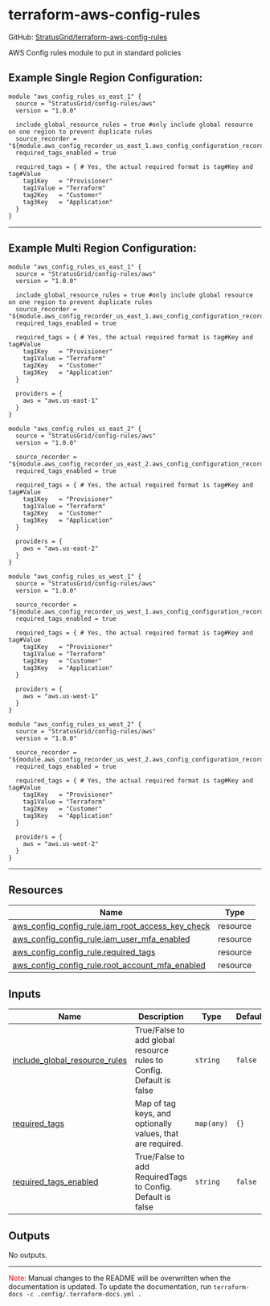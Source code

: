 <!-- BEGIN_TF_DOCS -->
# terraform-aws-config-rules

GitHub: [StratusGrid/terraform-aws-config-rules](https://github.com/StratusGrid/terraform-aws-config-rules)

AWS Config rules module to put in standard policies

## Example Single Region Configuration:
```hcl
module "aws_config_rules_us_east_1" {
  source = "StratusGrid/config-rules/aws"
  version = "1.0.0"

  include_global_resource_rules = true #only include global resource on one region to prevent duplicate rules
  source_recorder = "${module.aws_config_recorder_us_east_1.aws_config_configuration_recorder_id}"
  required_tags_enabled = true

  required_tags = { # Yes, the actual required format is tag#Key and tag#Value
    tag1Key   = "Provisioner"
    tag1Value = "Terraform"
    tag2Key   = "Customer"
    tag3Key   = "Application"
  }
}
```
---
## Example Multi Region Configuration:
```hcl
module "aws_config_rules_us_east_1" {
  source = "StratusGrid/config-rules/aws"
  version = "1.0.0"

  include_global_resource_rules = true #only include global resource on one region to prevent duplicate rules
  source_recorder = "${module.aws_config_recorder_us_east_1.aws_config_configuration_recorder_id}"
  required_tags_enabled = true

  required_tags = { # Yes, the actual required format is tag#Key and tag#Value
    tag1Key   = "Provisioner"
    tag1Value = "Terraform"
    tag2Key   = "Customer"
    tag3Key   = "Application"
  }

  providers = {
    aws = "aws.us-east-1"
  }
}

module "aws_config_rules_us_east_2" {
  source = "StratusGrid/config-rules/aws"
  version = "1.0.0"

  source_recorder = "${module.aws_config_recorder_us_east_2.aws_config_configuration_recorder_id}"
  required_tags_enabled = true

  required_tags = { # Yes, the actual required format is tag#Key and tag#Value
    tag1Key   = "Provisioner"
    tag1Value = "Terraform"
    tag2Key   = "Customer"
    tag3Key   = "Application"
  }

  providers = {
    aws = "aws.us-east-2"
  }
}

module "aws_config_rules_us_west_1" {
  source = "StratusGrid/config-rules/aws"
  version = "1.0.0"

  source_recorder = "${module.aws_config_recorder_us_west_1.aws_config_configuration_recorder_id}"
  required_tags_enabled = true

  required_tags = { # Yes, the actual required format is tag#Key and tag#Value
    tag1Key   = "Provisioner"
    tag1Value = "Terraform"
    tag2Key   = "Customer"
    tag3Key   = "Application"
  }

  providers = {
    aws = "aws.us-west-1"
  }
}

module "aws_config_rules_us_west_2" {
  source = "StratusGrid/config-rules/aws"
  version = "1.0.0"

  source_recorder = "${module.aws_config_recorder_us_west_2.aws_config_configuration_recorder_id}"
  required_tags_enabled = true

  required_tags = { # Yes, the actual required format is tag#Key and tag#Value
    tag1Key   = "Provisioner"
    tag1Value = "Terraform"
    tag2Key   = "Customer"
    tag3Key   = "Application"
  }

  providers = {
    aws = "aws.us-west-2"
  }
}
```
---

## Resources

| Name | Type |
|------|------|
| [aws_config_config_rule.iam_root_access_key_check](https://registry.terraform.io/providers/hashicorp/aws/latest/docs/resources/config_config_rule) | resource |
| [aws_config_config_rule.iam_user_mfa_enabled](https://registry.terraform.io/providers/hashicorp/aws/latest/docs/resources/config_config_rule) | resource |
| [aws_config_config_rule.required_tags](https://registry.terraform.io/providers/hashicorp/aws/latest/docs/resources/config_config_rule) | resource |
| [aws_config_config_rule.root_account_mfa_enabled](https://registry.terraform.io/providers/hashicorp/aws/latest/docs/resources/config_config_rule) | resource |

## Inputs

| Name | Description | Type | Default | Required |
|------|-------------|------|---------|:--------:|
| <a name="input_include_global_resource_rules"></a> [include\_global\_resource\_rules](#input\_include\_global\_resource\_rules) | True/False to add global resource rules to Config. Default is false | `string` | `false` | no |
| <a name="input_required_tags"></a> [required\_tags](#input\_required\_tags) | Map of tag keys, and optionally values, that are required. | `map(any)` | `{}` | no |
| <a name="input_required_tags_enabled"></a> [required\_tags\_enabled](#input\_required\_tags\_enabled) | True/False to add RequiredTags to Config. Default is false | `string` | `false` | no |

## Outputs

No outputs.

---

<span style="color:red">Note:</span> Manual changes to the README will be overwritten when the documentation is updated. To update the documentation, run `terraform-docs -c .config/.terraform-docs.yml .`
<!-- END_TF_DOCS -->